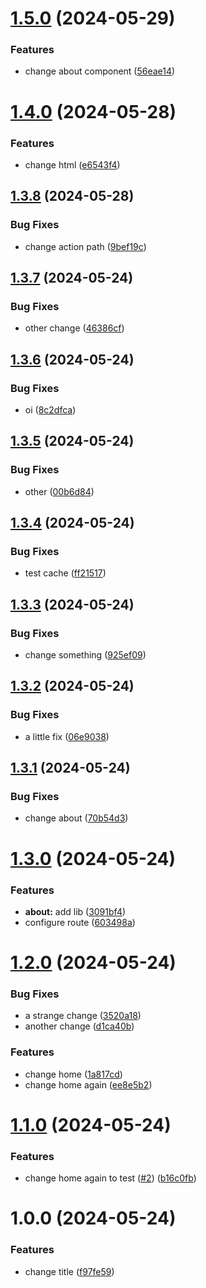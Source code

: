 # [1.5.0](https://github.com/andrewarosario/nx-semantic-release/compare/nx-semantic-release-v1.4.0...nx-semantic-release-v1.5.0) (2024-05-29)


### Features

* change about component ([56eae14](https://github.com/andrewarosario/nx-semantic-release/commit/56eae143bddcb724045826b4950cd587fcd01d85))

# [1.4.0](https://github.com/andrewarosario/nx-semantic-release/compare/nx-semantic-release-v1.3.8...nx-semantic-release-v1.4.0) (2024-05-28)


### Features

* change html ([e6543f4](https://github.com/andrewarosario/nx-semantic-release/commit/e6543f402a7942278c8e8789f8d9777de9108fc4))

## [1.3.8](https://github.com/andrewarosario/nx-semantic-release/compare/nx-semantic-release-v1.3.7...nx-semantic-release-v1.3.8) (2024-05-28)


### Bug Fixes

* change action path ([9bef19c](https://github.com/andrewarosario/nx-semantic-release/commit/9bef19c36a43590227ec28201a1893face794df9))

## [1.3.7](https://github.com/andrewarosario/nx-semantic-release/compare/nx-semantic-release-v1.3.6...nx-semantic-release-v1.3.7) (2024-05-24)


### Bug Fixes

* other change ([46386cf](https://github.com/andrewarosario/nx-semantic-release/commit/46386cf7ae5be6670dbca60c9ce2637dcb699882))

## [1.3.6](https://github.com/andrewarosario/nx-semantic-release/compare/nx-semantic-release-v1.3.5...nx-semantic-release-v1.3.6) (2024-05-24)


### Bug Fixes

* oi ([8c2dfca](https://github.com/andrewarosario/nx-semantic-release/commit/8c2dfcadba6e99676e2388dbd18e0a33118c66bd))

## [1.3.5](https://github.com/andrewarosario/nx-semantic-release/compare/nx-semantic-release-v1.3.4...nx-semantic-release-v1.3.5) (2024-05-24)


### Bug Fixes

* other ([00b6d84](https://github.com/andrewarosario/nx-semantic-release/commit/00b6d84eff920a64dc2de3bf7bba6b18663e3f7f))

## [1.3.4](https://github.com/andrewarosario/nx-semantic-release/compare/nx-semantic-release-v1.3.3...nx-semantic-release-v1.3.4) (2024-05-24)


### Bug Fixes

* test cache ([ff21517](https://github.com/andrewarosario/nx-semantic-release/commit/ff21517057b40050af093d87b03a9dfb4968ae1d))

## [1.3.3](https://github.com/andrewarosario/nx-semantic-release/compare/nx-semantic-release-v1.3.2...nx-semantic-release-v1.3.3) (2024-05-24)


### Bug Fixes

* change something ([925ef09](https://github.com/andrewarosario/nx-semantic-release/commit/925ef094ed2fabeef4d07cb8e66b70f50439e60e))

## [1.3.2](https://github.com/andrewarosario/nx-semantic-release/compare/nx-semantic-release-v1.3.1...nx-semantic-release-v1.3.2) (2024-05-24)


### Bug Fixes

* a little fix ([06e9038](https://github.com/andrewarosario/nx-semantic-release/commit/06e9038447906daadbc7ea43d843111b51b42b9d))

## [1.3.1](https://github.com/andrewarosario/nx-semantic-release/compare/nx-semantic-release-v1.3.0...nx-semantic-release-v1.3.1) (2024-05-24)


### Bug Fixes

* change about ([70b54d3](https://github.com/andrewarosario/nx-semantic-release/commit/70b54d330096aa73bf2fb2bef56b3c7a355f56cd))

# [1.3.0](https://github.com/andrewarosario/nx-semantic-release/compare/nx-semantic-release-v1.2.0...nx-semantic-release-v1.3.0) (2024-05-24)


### Features

* **about:** add lib ([3091bf4](https://github.com/andrewarosario/nx-semantic-release/commit/3091bf4b9ab29dbecad2a344dd111877ff20b094))
* configure route ([603498a](https://github.com/andrewarosario/nx-semantic-release/commit/603498aa8b5a447a2c553cde106820f458de082a))

# [1.2.0](https://github.com/andrewarosario/nx-semantic-release/compare/nx-semantic-release-v1.1.0...nx-semantic-release-v1.2.0) (2024-05-24)


### Bug Fixes

* a strange change ([3520a18](https://github.com/andrewarosario/nx-semantic-release/commit/3520a1861453f9376486974d0df272f4ac0cd71e))
* another change ([d1ca40b](https://github.com/andrewarosario/nx-semantic-release/commit/d1ca40bc336c04bb87a9622f6c38f8eab569b237))


### Features

* change home ([1a817cd](https://github.com/andrewarosario/nx-semantic-release/commit/1a817cd2f93babaf0400aba209ccf970496895c6))
* change home again ([ee8e5b2](https://github.com/andrewarosario/nx-semantic-release/commit/ee8e5b213b5077c3227cca442efb4cb326588318))

# [1.1.0](https://github.com/andrewarosario/nx-semantic-release/compare/nx-semantic-release-v1.0.0...nx-semantic-release-v1.1.0) (2024-05-24)


### Features

* change home again to test ([#2](https://github.com/andrewarosario/nx-semantic-release/issues/2)) ([b16c0fb](https://github.com/andrewarosario/nx-semantic-release/commit/b16c0fb44201a90eff95b4cf2012d3df5ee45f32))

# 1.0.0 (2024-05-24)


### Features

* change title ([f97fe59](https://github.com/andrewarosario/nx-semantic-release/commit/f97fe5993c26ba7a76d2639d45801770b7113885))
